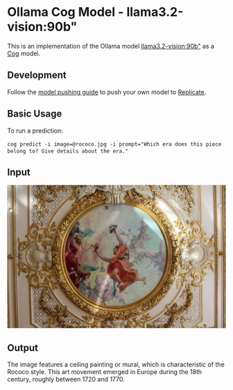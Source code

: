 # Ollama Cog Model - llama3.2-vision:90b"

This is an implementation of the Ollama model [llama3.2-vision:90b"](https://ollama.com/library/llama3.2-vision:90b) as a [Cog](https://github.com/replicate/cog) model.

## Development

Follow the [model pushing guide](https://replicate.com/docs/guides/push-a-model) to push your own model to [Replicate](https://replicate.com).
    
## Basic Usage

To run a prediction:

    cog predict -i image=@rococo.jpg -i prompt="Which era does this piece belong to? Give details about the era."

## Input

![example](rococo.jpg)

## Output

   The image features a ceiling painting or mural, which is characteristic of the Rococo style. This art movement emerged in Europe during the 18th century, roughly between 1720 and 1770.